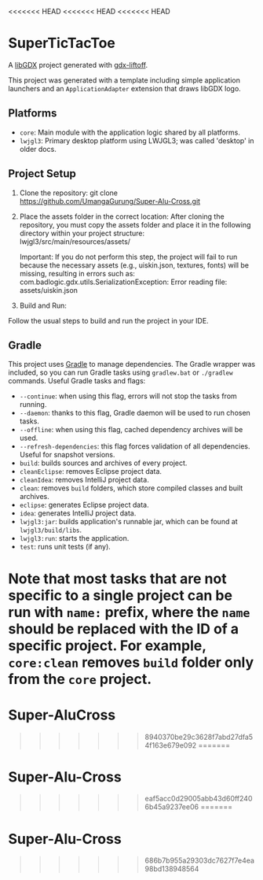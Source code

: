 <<<<<<< HEAD
<<<<<<< HEAD
<<<<<<< HEAD
# SuperTicTacToe

A [libGDX](https://libgdx.com/) project generated with [gdx-liftoff](https://github.com/libgdx/gdx-liftoff).

This project was generated with a template including simple application launchers and an `ApplicationAdapter` extension that draws libGDX logo.

## Platforms

- `core`: Main module with the application logic shared by all platforms.
- `lwjgl3`: Primary desktop platform using LWJGL3; was called 'desktop' in older docs.

## Project Setup

1. Clone the repository:
   git clone https://github.com/UmangaGurung/Super-Alu-Cross.git

2. Place the assets folder in the correct location:
   After cloning the repository, you must copy the assets folder and place it in the following directory within your project structure:
   lwjgl3/src/main/resources/assets/

   Important: If you do not perform this step, the project will fail to run because the necessary assets (e.g., uiskin.json, textures, fonts) will be missing, resulting in errors such as:
   com.badlogic.gdx.utils.SerializationException: Error reading file: assets/uiskin.json

3. Build and Run:

Follow the usual steps to build and run the project in your IDE.

## Gradle

This project uses [Gradle](https://gradle.org/) to manage dependencies.
The Gradle wrapper was included, so you can run Gradle tasks using `gradlew.bat` or `./gradlew` commands.
Useful Gradle tasks and flags:

- `--continue`: when using this flag, errors will not stop the tasks from running.
- `--daemon`: thanks to this flag, Gradle daemon will be used to run chosen tasks.
- `--offline`: when using this flag, cached dependency archives will be used.
- `--refresh-dependencies`: this flag forces validation of all dependencies. Useful for snapshot versions.
- `build`: builds sources and archives of every project.
- `cleanEclipse`: removes Eclipse project data.
- `cleanIdea`: removes IntelliJ project data.
- `clean`: removes `build` folders, which store compiled classes and built archives.
- `eclipse`: generates Eclipse project data.
- `idea`: generates IntelliJ project data.
- `lwjgl3:jar`: builds application's runnable jar, which can be found at `lwjgl3/build/libs`.
- `lwjgl3:run`: starts the application.
- `test`: runs unit tests (if any).

Note that most tasks that are not specific to a single project can be run with `name:` prefix, where the `name` should be replaced with the ID of a specific project.
For example, `core:clean` removes `build` folder only from the `core` project.
=======
# Super-AluCross
>>>>>>> 8940370be29c3628f7abd27dfa54f163e679e092
=======
# Super-Alu-Cross
>>>>>>> eaf5acc0d29005abb43d60ff2406b45a9237ee06
=======
# Super-Alu-Cross
>>>>>>> 686b7b955a29303dc7627f7e4ea98bd138948564
